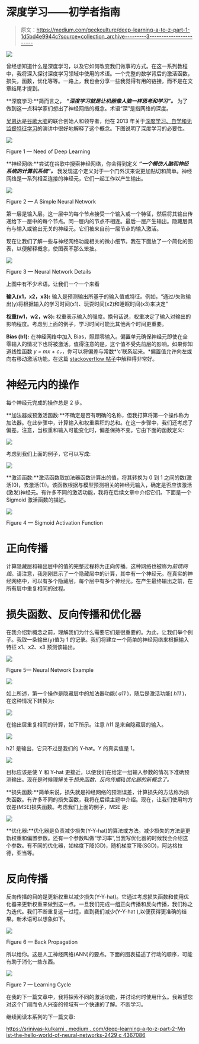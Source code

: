# 深度学习——初学者指南

> 原文：<https://medium.com/geekculture/deep-learning-a-to-z-part-1-1d5bd4e9944c?source=collection_archive---------3----------------------->

![](img/03c4f5af2ff7afd1260c37402563464d.png)

曾经想知道什么是深度学习，以及它如何改变我们做事的方式。在这一系列教程中，我将深入探讨深度学习领域中使用的术语。一个完整的数学背后的激活函数，损失，函数，优化等等。一路上，我也会分享一些我觉得有用的链接，而不是在文章结尾才提到。

**深度学习:**简而言之， ***“深度学习就是让机器像人脑一样思考和学习”。*** 为了做到这一点科学家们想出了神经网络的概念。术语“深”是指网络的深度。

[吴恩达](https://en.wikipedia.org/wiki/Andrew_Ng)是[谷歌大脑](https://en.wikipedia.org/wiki/Google_Brain)的联合创始人和领导者，他在 2013 年关于[深度学习、自学和无监督特征学习](https://www.youtube.com/watch?v=n1ViNeWhC24)的演讲中很好地解释了这个概念。下图说明了深度学习的必要性。

![](img/092b1fc12a8a2ec9d19b9c1f91f889d4.png)

Figure 1 — Need of Deep Learning

**神经网络:**尝试在谷歌中搜索神经网络，你会得到定义 ***“一个模仿人脑和神经系统的计算机系统”。*** 我发现这个定义对于一个门外汉来说更加贴切和简单。神经网络是一系列相互连接的神经元，它们一起工作以产生输出。

![](img/707dd016f5d366232d8349fe326359ba.png)

Figure 2 — A Simple Neural Network

第一层是输入层。这一层中的每个节点接受一个输入或一个特征，然后将其输出传递给下一层中的每个节点。同一层内的节点不相连。最后一层产生输出。隐藏层具有与输入或输出无关的神经元。它们被来自前一层节点的输入激活。

现在让我们了解一些与神经网络功能相关的微小细节。我在下面放了一个简化的图表，以便解释概念，使图表不那么笨拙。

![](img/f593967b694f8a086c7a987dd50d2bf1.png)

Figure 3 — Neural Network Details

上图中有不少术语。让我们一个一个来看

**输入(x1，x2，x3):** 输入是预测输出所基于的输入值或特征。例如，“通过/失败输出(y)将根据输入的学习时间(x1)、玩耍时间(x2)和睡眠时间(x3)来决定”

**权重(w1，w2，w3):** 权重表示输入的强度。换句话说，权重决定了输入对输出的影响程度。考虑到上面的例子，学习时间可能比其他两个时间更重要。

**Bias (b1):** 在神经网络中加入 Bias，照顾零输入。偏置单元确保神经元即使在全零输入的情况下也将被激活。值得注意的是，这个值不受先前层的影响。如果你知道线性函数 *y = mx + c，*，你可以将偏差与常数*‘c’联系起来。*偏置值允许向左或向右移动激活功能。在这篇 [stackoverflow 帖子](https://stackoverflow.com/questions/2480650/what-is-the-role-of-the-bias-in-neural-networks)中解释得非常好。

# **神经元内的操作**

每个神经元完成的操作总是 2 步。

**加法器或预激活函数:**不确定是否有明确的名称，但我打算将第一个操作称为加法器。在此步骤中，计算输入和权重乘积的总和。在这一步骤中，我们还考虑了偏差。注意，当权重和输入可能变化时，偏差保持不变。它由下面的函数定义:

![](img/f71064ed22c91b09782ae350b2c1736b.png)

考虑到我们上面的例子，它可以写成:

![](img/5be98041e05dd9bad8838b5d08b72ba2.png)

**激活函数:**激活函数取加法器函数计算出的值，将其转换为 0 到 1 之间的数(激活(0)，去激活(1))。该函数根据与模型预测相关的神经元输入，确定是否应该激活(激发)神经元。有许多不同的激活功能，我将在后续文章中介绍它们。下面是一个 Sigmoid 激活函数的描述。

![](img/c8a2151dd55a9d9562ef2b40435e40df.png)

Figure 4 — Sigmoid Activation Function

# 正向传播

计算隐藏层和输出层中的值的完整过程称为正向传播。这种网络也被称为*前馈网络*。请注意，我刚刚显示了一个隐藏层中的计算，其中有一个神经元。在真实的神经网络中，可以有多个隐藏层，每个层中有多个神经元。在产生最终输出之前，在所有层中重复相同的过程。

# 损失函数、反向传播和优化器

在我介绍新概念之前，理解我们为什么需要它们是很重要的。为此，让我们举个例子。我取一条输出(y)值为 1 的记录。我们将建立一个简单的神经网络来根据输入特征 x1、x2、x3 预测该输出。

![](img/cf75db28fccd92f8193bd303f1bbb0c1.png)

Figure 5— Neural Network Example

![](img/4247be9831b782c492cb3daebec9af28.png)

如上所述，第一个操作是隐藏层中的加法器功能( *a11* )，随后是激活功能( *h11* )，在这种情况下转换为:

![](img/fba8dae0de60822765b8fb0a7c2298d2.png)

在输出层重复相同的计算，如下所示。注意 *h11* 是来自隐藏层的输入。

![](img/f6d97cacc61a3e1023d9ad0e3ad41b64.png)

h21 是输出，它只不过是我们的 Y-hat。Y 的真实值是 1。

![](img/5dd69f68a748fa6c50d1207d7488f310.png)

目标应该是使 Y 和 Y-hat 更接近，以便我们在给定一组输入参数的情况下准确预测输出。现在是时候理解关于*损失函数、反向传播*和*优化器的新概念了。*

**损失函数:**简单来说，损失就是神经网络的预测误差，计算损失的方法称为损失函数。有许多不同的损失函数，我将在后续主题中介绍。现在，让我们使用均方误差(MSE)损失函数。考虑我们上面的例子，MSE 是:

![](img/2f64e9444c661625f3e40c780eaba4c5.png)

**优化器:**优化器是负责减少损失(Y-Y-hat)的算法或方法。减少损失的方法是更新权重和偏置参数。还有一个参数叫做“学习率”,当我写优化器的时候我会介绍这个参数。有不同的优化器，如梯度下降(GD)，随机梯度下降(SGD)，阿达格拉德，亚当等。

# 反向传播

反向传播的目的是更新权重以减少损失(Y-Y-hat)。它通过考虑损失函数和使用优化器来更新权重来做到这一点。一旦我们完成一组正向传播和反向传播，我们称之为迭代。我们不断重复这一过程，直到我们减少(Y-Y-hat ),以便获得更准确的结果。新术语可以想象如下。

![](img/3d04a7c2a43e43e4e5ee111e2070fa20.png)

Figure 6 — Back Propagation

所以给你。这是人工神经网络(ANN)的要点。下面的图表描述了行动的顺序，可能有助于消化一些东西。

![](img/cf73bd0707ae8678f6edb8f67f0be762.png)

Figure 7 — Learning Cycle

在我的下一篇文章中，我将探索不同的激活功能，并讨论何时使用什么。我希望您对这个广阔而令人兴奋的领域有一个快速的了解。不断学习。

继续阅读本系列的下一篇文章:

[https://srinivas-kulkarni . medium . com/deep-learning-a-to-z-part-2-Mn ist-the-hello-world-of-neural-networks-2429 c 4367086](https://srinivas-kulkarni.medium.com/deep-learning-a-to-z-part-2-mnist-the-hello-world-of-neural-networks-2429c4367086)